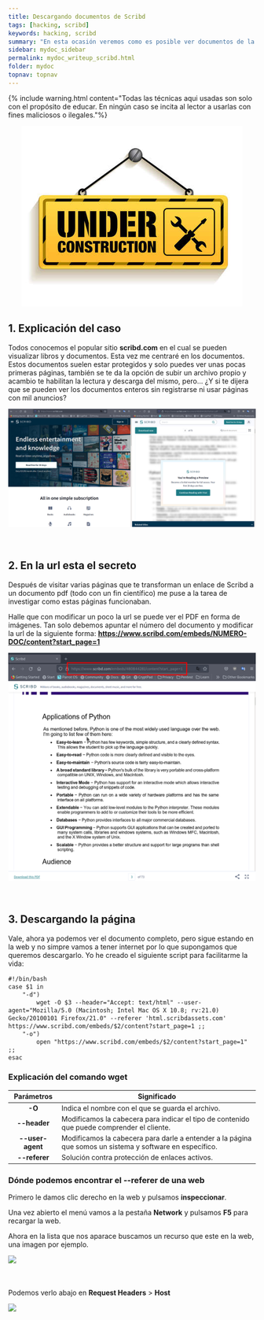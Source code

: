 ```yaml
---
title: Descargando documentos de Scribd
tags: [hacking, scribd]
keywords: hacking, scribd
summary: "En esta ocasión veremos como es posible ver documentos de la web Scribd sin registrarse."
sidebar: mydoc_sidebar
permalink: mydoc_writeup_scribd.html
folder: mydoc
topnav: topnav
---
```



{% include warning.html content="Todas las técnicas aqui usadas son solo con el propósito de educar. En ningún caso se incita al lector a usarlas con fines maliciosos o ilegales."%}

<center><img src="images/construccion.jpg"></center>

## 1. Explicación del caso

Todos conocemos el popular sitio **scribd.com** en el cual se pueden visualizar libros y documentos. Esta vez me centraré en los documentos. Estos documentos suelen estar protegidos y solo puedes ver unas pocas primeras páginas, también se te da la opción de subir un archivo propio y acambio te habilitan la lectura y descarga del mismo, pero... ¿Y si te dijera que se pueden ver los documentos enteros sin registrarse ni usar páginas con mil anuncios?

<img src="/images/scribd/scribd1.png"><br/><br/><br/>

## 2. En la url esta el secreto

Después de visitar varias páginas que te transforman un enlace de Scribd a un documento pdf (todo con un fin científico) me puse a la tarea de investigar como estas páginas funcionaban.

Halle que con modificar un poco la url se puede ver el PDF en forma de imágenes. Tan solo debemos apuntar el número del documento y modificar la url de la siguiente forma: **https://www.scribd.com/embeds/NUMERO-DOC/content?start_page=1**

<img src="/images/scribd/scribd2.png"><br/><br/><br/>

## 3. Descargando la página

Vale, ahora ya podemos ver el documento completo, pero sigue estando en la web y no simpre vamos a tener internet por lo que supongamos que queremos descargarlo. Yo he creado el siguiente script para facilitarme la vida:

```shell
#!/bin/bash
case $1 in
    "-d")
        wget -O $3 --header="Accept: text/html" --user-agent="Mozilla/5.0 (Macintosh; Intel Mac OS X 10.8; rv:21.0) Gecko/20100101 Firefox/21.0" --referer 'html.scribdassets.com' https://www.scribd.com/embeds/$2/content?start_page=1 ;;
    "-o")
        open "https://www.scribd.com/embeds/$2/content?start_page=1" ;;
esac
````
### Explicación del comando **wget**

| Parámetros | Significado
|-------|--------
| <center><b>-O</b></center> | Indica el nombre con el que se guarda el archivo.
| <center><b>--header</b></center> | Modificamos la cabecera para indicar el tipo de contenido que puede comprender el cliente.
| <center><b>--user-agent</b></center> | Modificamos la cabecera para darle a entender a la página que somos un sistema y software en específico.
| <center><b>--referer</b></center> | Solución contra protección de enlaces activos.

### Dónde podemos encontrar el **--referer** de una web

Primero le damos clic derecho en la web y pulsamos **inspeccionar**.

Una vez abierto el menú vamos a la pestaña **Network** y pulsamos **F5** para recargar la web.

Ahora en la lista que nos aparace buscamos un recurso que este en la web, una imagen por ejemplo.

<img src="/images/scribd/scribd3.png"><br/><br/><br/>

Podemos verlo abajo en **Request Headers** > **Host**

<img src="/images/scribd/scribd4.png"><br/><br/><br/>
